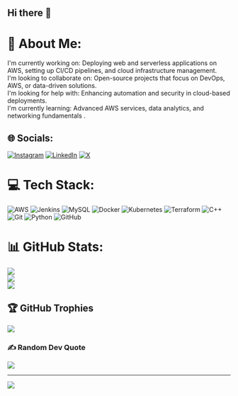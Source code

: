 ## Hi there 👋

# 💫 About Me:
I'm currently working on: Deploying web and serverless applications on AWS, setting up CI/CD pipelines, and cloud infrastructure management.<br>I'm looking to collaborate on: Open-source projects that focus on DevOps, AWS, or data-driven solutions.<br>I'm looking for help with: Enhancing automation and security in cloud-based deployments.<br>I'm currently learning: Advanced AWS services, data analytics, and networking fundamentals .


## 🌐 Socials:
[![Instagram](https://img.shields.io/badge/Instagram-%23E4405F.svg?logo=Instagram&logoColor=white)](https://instagram.com/ravi_06_19) [![LinkedIn](https://img.shields.io/badge/LinkedIn-%230077B5.svg?logo=linkedin&logoColor=white)](https://www.linkedin.com/in/gaddam-ravi-6a2090228/) [![X](https://img.shields.io/badge/X-black.svg?logo=X&logoColor=white)](https://x.com/ravi_6192)

# 💻 Tech Stack:
![AWS](https://img.shields.io/badge/AWS-%23FF9900.svg?style=for-the-badge&logo=amazon-aws&logoColor=white) ![Jenkins](https://img.shields.io/badge/jenkins-%232C5263.svg?style=for-the-badge&logo=jenkins&logoColor=white) ![MySQL](https://img.shields.io/badge/mysql-4479A1.svg?style=for-the-badge&logo=mysql&logoColor=white) ![Docker](https://img.shields.io/badge/docker-%230db7ed.svg?style=for-the-badge&logo=docker&logoColor=white) ![Kubernetes](https://img.shields.io/badge/kubernetes-%23326ce5.svg?style=for-the-badge&logo=kubernetes&logoColor=white) ![Terraform](https://img.shields.io/badge/terraform-%235835CC.svg?style=for-the-badge&logo=terraform&logoColor=white) ![C++](https://img.shields.io/badge/c++-%2300599C.svg?style=for-the-badge&logo=c%2B%2B&logoColor=white) ![Git](https://img.shields.io/badge/git-%23F05033.svg?style=for-the-badge&logo=git&logoColor=white) ![Python](https://img.shields.io/badge/python-3670A0?style=for-the-badge&logo=python&logoColor=ffdd54) ![GitHub](https://img.shields.io/badge/github-%23121011.svg?style=for-the-badge&logo=github&logoColor=white)
# 📊 GitHub Stats:
![](https://github-readme-stats.vercel.app/api?username=GaddamRavi&theme=one_dark_pro&hide_border=false&include_all_commits=false&count_private=false)<br/>
![](https://github-readme-streak-stats.herokuapp.com/?user=GaddamRavi&theme=one_dark_pro&hide_border=false)<br/>
![](https://github-readme-stats.vercel.app/api/top-langs/?username=GaddamRavi&theme=one_dark_pro&hide_border=false&include_all_commits=false&count_private=false&layout=compact)

## 🏆 GitHub Trophies
![](https://github-profile-trophy.vercel.app/?username=GaddamRavi&theme=radical&no-frame=false&no-bg=true&margin-w=4)

### ✍️ Random Dev Quote
![](https://quotes-github-readme.vercel.app/api?type=horizontal&theme=radical)

---
[![](https://visitcount.itsvg.in/api?id=GaddamRavi&icon=0&color=0)](https://visitcount.itsvg.in)

<!-- Proudly created with GPRM ( https://gprm.itsvg.in ) -->

